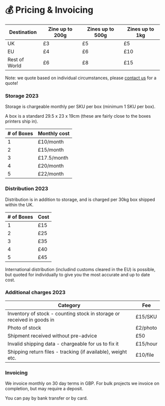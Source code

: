 # 💰 Pricing & Invoicing

| Destination   | Zine up to 200g | Zines up to 500g | Zines up to 1kg |
| ------------- | --------------- | ---------------- | --------------- |
| UK            | £3              | £5               | £5              |
| EU            | £4              | £6               | £10             |
| Rest of World | £6              | £8               | £15             |

Note: we quote based on individual circumstances, please [contact us](mailto:fulfilment@peregrinecoast.press) for a quote!

### Storage 2023

Storage is chargeable monthly per SKU per box (minimum 1 SKU per box).

A box is a standard 29.5 x 23 x 19cm (these are fairly close to the boxes printers ship in).

| # of Boxes | Monthly cost |
| ---------- | ------------ |
| 1          | £10/month    |
| 2          | £15/month    |
| 3          | £17.5/month  |
| 4          | £20/month    |
| 5          | £22/month    |

### Distribution 2023

Distribution is in addition to storage, and is charged per 30kg box shipped within the UK. 

| # of Boxes | Cost         |
| ---------- | ------------ |
| 1          | £15          |
| 2          | £25          |
| 3          | £35          |
| 4          | £40          |
| 5          | £45          |

International distribution (includind customs cleared in the EU) is possible, but quoted for 
individually to give you the most accurate and up to date cost. 

### Additional charges 2023

| Category                                                               | Fee      |
| ---------------------------------------------------------------------- | -------- |
| Inventory of stock - counting stock in storage or received in goods in | £15/SKU  |
| Photo of stock                                                         | £2/photo |
| Shipment received without pre-advice                                   | £50      |
| Invalid shipping data - chargeable for us to fix it                    | £15/hour |
| Shipping return files - tracking (if available), weight etc.           | £10/file |

### Invoicing

We invoice monthly on 30 day terms in GBP. For bulk projects we invoice on completion, but may require a deposit.

You can pay by bank transfer or by card.
